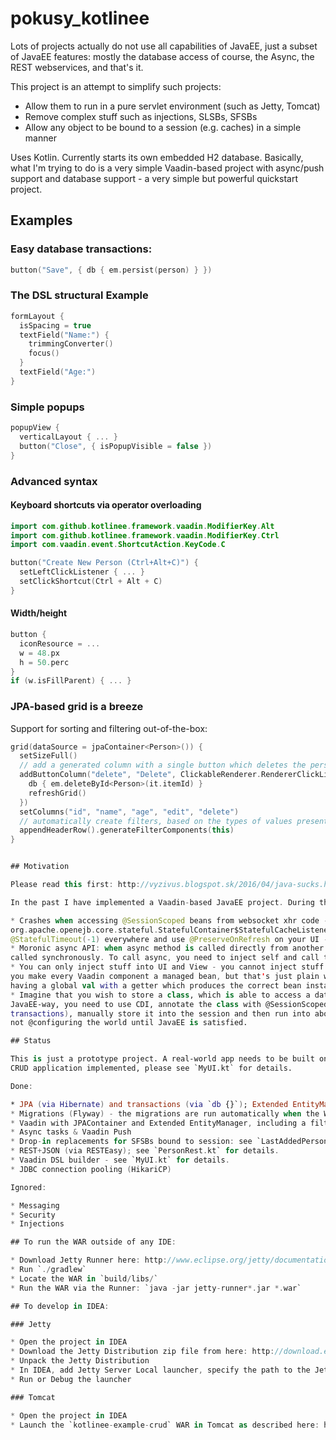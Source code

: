 # pokusy_kotlinee

Lots of projects actually do not use all capabilities of JavaEE, just a subset of JavaEE features: mostly the database access of course,
the Async, the REST webservices, and that's it.

This project is an attempt to simplify such projects:

* Allow them to run in a pure servlet environment (such as Jetty, Tomcat)
* Remove complex stuff such as injections, SLSBs, SFSBs
* Allow any object to be bound to a session (e.g. caches) in a simple manner

Uses Kotlin. Currently starts its own embedded H2 database. Basically, what I'm trying to do is a very simple Vaadin-based project with async/push support
and database support - a very simple but powerful quickstart project.

## Examples

### Easy database transactions:

```kotlin
button("Save", { db { em.persist(person) } })
```

### The DSL structural Example

```kotlin
formLayout {
  isSpacing = true
  textField("Name:") {
    trimmingConverter()
    focus()
  }
  textField("Age:")
}
```

### Simple popups

```kotlin
popupView {
  verticalLayout { ... }
  button("Close", { isPopupVisible = false })
}
```

### Advanced syntax

#### Keyboard shortcuts via operator overloading

```kotlin
import com.github.kotlinee.framework.vaadin.ModifierKey.Alt
import com.github.kotlinee.framework.vaadin.ModifierKey.Ctrl
import com.vaadin.event.ShortcutAction.KeyCode.C

button("Create New Person (Ctrl+Alt+C)") {
  setLeftClickListener { ... }
  setClickShortcut(Ctrl + Alt + C)
}

```

#### Width/height

```kotlin
button {
  iconResource = ...
  w = 48.px
  h = 50.perc
}
if (w.isFillParent) { ... }
```


### JPA-based grid is a breeze

Support for sorting and filtering out-of-the-box:

```kotlin
grid(dataSource = jpaContainer<Person>()) {
  setSizeFull()
  // add a generated column with a single button which deletes the person in question
  addButtonColumn("delete", "Delete", ClickableRenderer.RendererClickListener {
    db { em.deleteById<Person>(it.itemId) }
    refreshGrid()
  })
  setColumns("id", "name", "age", "edit", "delete")
  // automatically create filters, based on the types of values present in particular columns.
  appendHeaderRow().generateFilterComponents(this)
}


## Motivation

Please read this first: http://vyzivus.blogspot.sk/2016/04/java-sucks.html

In the past I have implemented a Vaadin-based JavaEE project. During the implementation I was constantly plagued with the following issues:

* Crashes when accessing @SessionScoped beans from websocket xhr code - https://vaadin.com/forum#!/thread/11474306 ; @NormalUIScoped produces
org.apache.openejb.core.stateful.StatefulContainer$StatefulCacheListener timedOut and javax.ejb.NoSuchEJBException - you need to add
@StatefulTimeout(-1) everywhere and use @PreserveOnRefresh on your UI - stupid.
* Moronic async API: when async method is called directly from another method in that very SLSB, the method is actually silently
called synchronously. To call async, you need to inject self and call the method as `self.method()`
* You can only inject stuff into UI and View - you cannot inject stuff into arbitrary Vaadin components. Well, you can if 
you make every Vaadin component a managed bean, but that's just plain weird. How about
having a global val with a getter which produces the correct bean instance on demand?
* Imagine that you wish to store a class, which is able to access a database, to a session. Some sort of cache, perhaps. In order to do this
JavaEE-way, you need to use CDI, annotate the class with @SessionScoped, @Inject some SLSB to it (cause managed beans do not yet have support for
transactions), manually store it into the session and then run into abovementioned issues with websocket xhr. What the heck? I want to focus on coding,
not @configuring the world until JavaEE is satisfied.

## Status

This is just a prototype project. A real-world app needs to be built on top of this, to see how well this quasi-framework will fare. There is a sample
CRUD application implemented, please see `MyUI.kt` for details.

Done:

* JPA (via Hibernate) and transactions (via `db {}`); Extended EntityManager is also supported
* Migrations (Flyway) - the migrations are run automatically when the WAR is started.
* Vaadin with JPAContainer and Extended EntityManager, including a filter generator which auto-generates filter Fields for your Grid
* Async tasks & Vaadin Push
* Drop-in replacements for SFSBs bound to session: see `LastAddedPersonCache.kt` for details.
* REST+JSON (via RESTEasy); see `PersonRest.kt` for details.
* Vaadin DSL builder - see `MyUI.kt` for details.
* JDBC connection pooling (HikariCP)

Ignored:

* Messaging
* Security
* Injections

## To run the WAR outside of any IDE:

* Download Jetty Runner here: http://www.eclipse.org/jetty/documentation/current/runner.html
* Run `./gradlew`
* Locate the WAR in `build/libs/`
* Run the WAR via the Runner: `java -jar jetty-runner*.jar *.war`

## To develop in IDEA:

### Jetty

* Open the project in IDEA
* Download the Jetty Distribution zip file from here: http://download.eclipse.org/jetty/stable-9/dist/
* Unpack the Jetty Distribution
* In IDEA, add Jetty Server Local launcher, specify the path to the Jetty Distribution directory and attach the `kotlinee-example-crud` WAR-exploded artifact to the runner
* Run or Debug the launcher

### Tomcat

* Open the project in IDEA
* Launch the `kotlinee-example-crud` WAR in Tomcat as described here: https://kotlinlang.org/docs/tutorials/httpservlets.html

